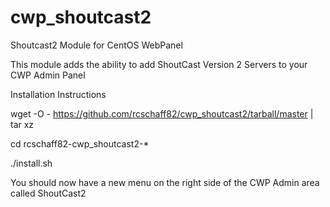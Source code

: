 # cwp_shoutcast2
Shoutcast2 Module for CentOS WebPanel

This module adds the ability to add ShoutCast Version 2 Servers to your CWP Admin Panel

Installation Instructions

wget -O - https://github.com/rcschaff82/cwp_shoutcast2/tarball/master | tar xz

cd rcschaff82-cwp_shoutcast2-*

./install.sh

You should now have a new menu on the right side of the CWP Admin area called ShoutCast2
